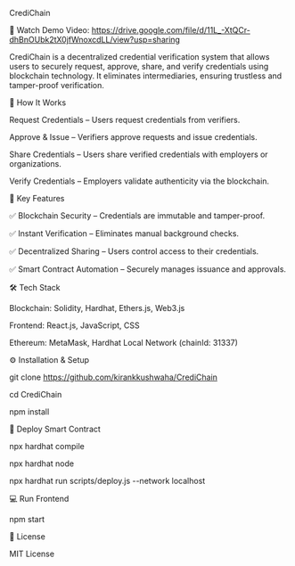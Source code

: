 CrediChain


🔗 Watch Demo Video: https://drive.google.com/file/d/11L_-XtQCr-dhBnOUbk2tX0jfWnoxcdLL/view?usp=sharing

CrediChain is a decentralized credential verification system that allows users to securely request, approve, share, and verify credentials using blockchain technology. It eliminates intermediaries, ensuring trustless and tamper-proof verification.


🚀 How It Works

Request Credentials – Users request credentials from verifiers.

Approve & Issue – Verifiers approve requests and issue credentials.

Share Credentials – Users share verified credentials with employers or organizations.

Verify Credentials – Employers validate authenticity via the blockchain.


🔑 Key Features

✅ Blockchain Security – Credentials are immutable and tamper-proof.

✅ Instant Verification – Eliminates manual background checks.

✅ Decentralized Sharing – Users control access to their credentials.

✅ Smart Contract Automation – Securely manages issuance and approvals.


🛠 Tech Stack

Blockchain: Solidity, Hardhat, Ethers.js, Web3.js

Frontend: React.js, JavaScript, CSS

Ethereum: MetaMask, Hardhat Local Network (chainId: 31337)


⚙️ Installation & Setup

git clone https://github.com/kirankkushwaha/CrediChain

cd CrediChain

npm install


📜 Deploy Smart Contract

npx hardhat compile

npx hardhat node

npx hardhat run scripts/deploy.js --network localhost


💻 Run Frontend

npm start


📜 License

MIT License
